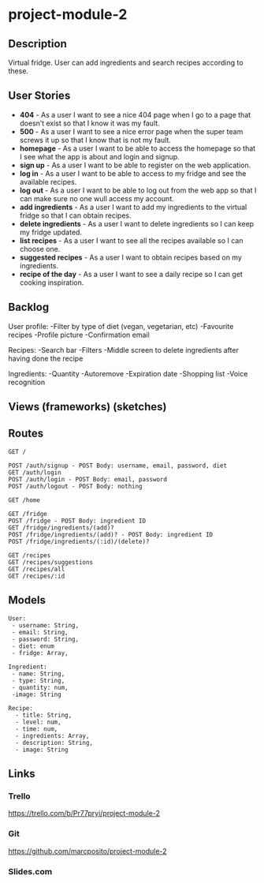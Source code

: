 # project-module-2

## Description

Virtual fridge. User can add ingredients and search recipes according to these.

## User Stories

 - **404** - As a user I want to see a nice 404 page when I go to a page that doesn’t exist so that I know it was my fault.
 - **500** - As a user I want to see a nice error page when the super team screws it up so that I know that is not my fault.
 - **homepage** - As a user I want to be able to access the homepage so that I see what the app is about and login and signup.
 - **sign up** - As a user I want to be able to register on the web application.
 - **log in** - As a user I want to be able to access to my fridge and see the available recipes.
 - **log out** - As a user I want to be able to log out from the web app so that I can make sure no one wull access my account.
 - **add ingredients** - As a user I want to add my ingredients to the virtual fridge so that I can obtain recipes.
 - **delete ingredients** - As a user I want to delete ingredients so I can keep my fridge updated.
 - **list recipes** - As a user I want to see all the recipes available so I can choose one.
 - **suggested recipes** - As a user I want to obtain recipes based on my ingredients.
 - **recipe of the day** - As a user I want to see a daily recipe so I can get cooking inspiration.
 
## Backlog

User profile:
-Filter by type of diet (vegan, vegetarian, etc)
-Favourite recipes
-Profile picture
-Confirmation email

Recipes:
-Search bar
-Filters
-Middle screen to delete ingredients after having done the recipe

Ingredients:
-Quantity
-Autoremove
-Expiration date
-Shopping list
-Voice recognition

## Views (frameworks) (sketches)

## Routes

```
GET /

POST /auth/signup - POST Body: username, email, password, diet
GET /auth/login
POST /auth/login - POST Body: email, password
POST /auth/logout - POST Body: nothing

GET /home

GET /fridge
POST /fridge - POST Body: ingredient ID
GET /fridge/ingredients/(add)?
POST /fridge/ingredients/(add)? - POST Body: ingredient ID
POST /fridge/ingredients/(:id)/(delete)?

GET /recipes
GET /recipes/suggestions
GET /recipes/all
GET /recipes/:id
```

## Models 

```
User:
 - username: String,
 - email: String,
 - password: String,
 - diet: enum
 - fridge: Array,
 
Ingredient:
 - name: String,
 - type: String,
 - quantity: num,
 -image: String
 
Recipe:
  - title: String,
  - level: num,
  - time: num,
  - ingredients: Array,
  - description: String,
  - image: String
```

## Links

### Trello

https://trello.com/b/Pr77pryi/project-module-2

### Git

https://github.com/marcposito/project-module-2

### Slides.com
